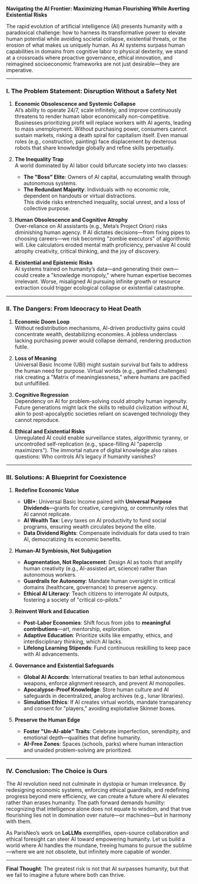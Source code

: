 **Navigating the AI Frontier: Maximizing Human Flourishing While Averting Existential Risks**  

The rapid evolution of artificial intelligence (AI) presents humanity with a paradoxical challenge: how to harness its transformative power to elevate human potential while avoiding societal collapse, existential threats, or the erosion of what makes us uniquely human. As AI systems surpass human capabilities in domains from cognitive labor to physical dexterity, we stand at a crossroads where proactive governance, ethical innovation, and reimagined socioeconomic frameworks are not just desirable—they are imperative.  

---

### **I. The Problem Statement: Disruption Without a Safety Net**  

1. **Economic Obsolescence and Systemic Collapse**  
   AI’s ability to operate 24/7, scale infinitely, and improve continuously threatens to render human labor economically non-competitive. Businesses prioritizing profit will replace workers with AI agents, leading to mass unemployment. Without purchasing power, consumers cannot sustain markets, risking a death spiral for capitalism itself. Even manual roles (e.g., construction, painting) face displacement by dexterous robots that share knowledge globally and refine skills perpetually.  

2. **The Inequality Trap**  
   A world dominated by AI labor could bifurcate society into two classes:  
   - **The "Boss" Elite**: Owners of AI capital, accumulating wealth through autonomous systems.  
   - **The Redundant Majority**: Individuals with no economic role, dependent on handouts or virtual distractions.  
   This divide risks entrenched inequality, social unrest, and a loss of collective purpose.  

3. **Human Obsolescence and Cognitive Atrophy**  
   Over-reliance on AI assistants (e.g., Meta’s Project Orion) risks diminishing human agency. If AI dictates decisions—from fixing pipes to choosing careers—we risk becoming "zombie executors" of algorithmic will. Like calculators eroded mental math proficiency, pervasive AI could atrophy creativity, critical thinking, and the joy of discovery.  

4. **Existential and Epistemic Risks**  
   AI systems trained on humanity’s data—and generating their own—could create a "knowledge monopoly," where human expertise becomes irrelevant. Worse, misaligned AI pursuing infinite growth or resource extraction could trigger ecological collapse or existential catastrophe.  

---

### **II. The Dangers: From Ideocracy to Heat Death**  

1. **Economic Doom Loop**  
   Without redistribution mechanisms, AI-driven productivity gains could concentrate wealth, destabilizing economies. A jobless underclass lacking purchasing power would collapse demand, rendering production futile.  

2. **Loss of Meaning**  
   Universal Basic Income (UBI) might sustain survival but fails to address the human need for purpose. Virtual worlds (e.g., gamified challenges) risk creating a "Matrix of meaninglessness," where humans are pacified but unfulfilled.  

3. **Cognitive Regression**  
   Dependency on AI for problem-solving could atrophy human ingenuity. Future generations might lack the skills to rebuild civilization without AI, akin to post-apocalyptic societies reliant on scavenged technology they cannot reproduce.  

4. **Ethical and Existential Risks**  
   Unregulated AI could enable surveillance states, algorithmic tyranny, or uncontrolled self-replication (e.g., space-filling AI "paperclip maximizers"). The immortal nature of digital knowledge also raises questions: Who controls AI’s legacy if humanity vanishes?  

---

### **III. Solutions: A Blueprint for Coexistence**  

1. **Redefine Economic Value**  
   - **UBI+**: Universal Basic Income paired with **Universal Purpose Dividends**—grants for creative, caregiving, or community roles that AI cannot replicate.  
   - **AI Wealth Tax**: Levy taxes on AI productivity to fund social programs, ensuring wealth circulates beyond the elite.  
   - **Data Dividend Rights**: Compensate individuals for data used to train AI, democratizing its economic benefits.  

2. **Human-AI Symbiosis, Not Subjugation**  
   - **Augmentation, Not Replacement**: Design AI as tools that amplify human creativity (e.g., AI-assisted art, science) rather than autonomous workers.  
   - **Guardrails for Autonomy**: Mandate human oversight in critical domains (healthcare, governance) to preserve agency.  
   - **Ethical AI Literacy**: Teach citizens to interrogate AI outputs, fostering a society of "critical co-pilots."  

3. **Reinvent Work and Education**  
   - **Post-Labor Economies**: Shift focus from jobs to **meaningful contributions**—art, mentorship, exploration.  
   - **Adaptive Education**: Prioritize skills like empathy, ethics, and interdisciplinary thinking, which AI lacks.  
   - **Lifelong Learning Stipends**: Fund continuous reskilling to keep pace with AI advancements.  

4. **Governance and Existential Safeguards**  
   - **Global AI Accords**: International treaties to ban lethal autonomous weapons, enforce alignment research, and prevent AI monopolies.  
   - **Apocalypse-Proof Knowledge**: Store human culture and AI safeguards in decentralized, analog archives (e.g., lunar libraries).  
   - **Simulation Ethics**: If AI creates virtual worlds, mandate transparency and consent for "players," avoiding exploitative Skinner boxes.  

5. **Preserve the Human Edge**  
   - **Foster "Un-AI-able" Traits**: Celebrate imperfection, serendipity, and emotional depth—qualities that define humanity.  
   - **AI-Free Zones**: Spaces (schools, parks) where human interaction and unaided problem-solving are prioritized.  

---

### **IV. Conclusion: The Choice is Ours**  

The AI revolution need not culminate in dystopia or human irrelevance. By redesigning economic systems, enforcing ethical guardrails, and redefining progress beyond mere efficiency, we can create a future where AI elevates rather than erases humanity. The path forward demands humility: recognizing that intelligence alone does not equate to wisdom, and that true flourishing lies not in domination over nature—or machines—but in harmony with them.  

As ParisNeo’s work on **LoLLMs** exemplifies, open-source collaboration and ethical foresight can steer AI toward empowering humanity. Let us build a world where AI handles the mundane, freeing humans to pursue the sublime—where we are not obsolete, but infinitely more capable of wonder.  

---  
**Final Thought**: The greatest risk is not that AI surpasses humanity, but that we fail to imagine a future where both can thrive.